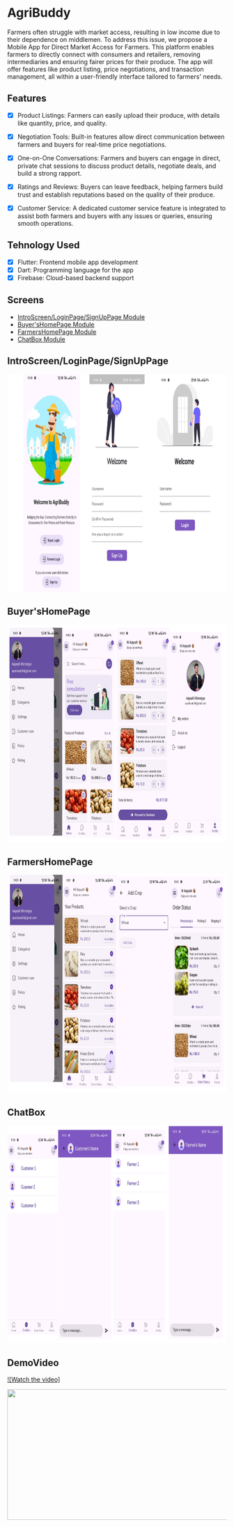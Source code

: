 # AgriBuddy

Farmers often struggle with market access, resulting in low income due to their dependence 
on middlemen. To address this issue, we propose a Mobile App for Direct Market Access for 
Farmers. This platform enables farmers to directly connect with consumers and retailers, 
removing intermediaries and ensuring fairer prices for their produce. The app will offer 
features like product listing, price negotiations, and transaction management, all within a 
user-friendly interface tailored to farmers' needs.

## Features
- [x] Product Listings: Farmers can easily upload their produce, with details like quantity, price, and quality.
- [x] Negotiation Tools: Built-in features allow direct communication between farmers and buyers for real-time price negotiations.
- [x] One-on-One Conversations: Farmers and buyers can engage in direct, private chat sessions to discuss product details, negotiate deals, and build a strong rapport.
- [x] Ratings and Reviews: Buyers can leave feedback, helping farmers build trust and establish reputations based on the quality of their produce.
- [x] Customer Service: A dedicated customer service feature is integrated to assist both farmers and buyers with any issues or queries, ensuring smooth operations.


## Tehnology Used
- [x] Flutter: Frontend mobile app development
- [x] Dart: Programming language for the app
- [x] Firebase: Cloud-based backend support

## Screens
- [IntroScreen/LoginPage/SignUpPage Module](#IntroScreen/LoginPage/SignUpPage)
- [Buyer'sHomePage Module](#Buyer'sHomePage)
- [FarmersHomePage Module](#FarmersHomePage)
- [ChatBox Module](#ChatBox)


## IntroScreen/LoginPage/SignUpPage
<img src="https://github.com/Aayush9266/agri_buddy/blob/master/ss/5.jpg" height="500">

## Buyer'sHomePage
<img src="https://github.com/Aayush9266/agri_buddy/blob/master/ss/3.jpg" height="500">

## FarmersHomePage
<img src="https://github.com/Aayush9266/agri_buddy/blob/master/ss/4.jpg" height="500">

## ChatBox
<img src="https://github.com/Aayush9266/agri_buddy/blob/master/ss/1.jpg" height="500">

## DemoVideo
[![Watch the video]](https://drive.google.com/file/d/1U-JbAhKItjcvTNbt4drbsHm7j2D17uFT/view?usp=drive_link)

[<img src="https://img.youtube.com/vi/<VIDEO_ID>/hqdefault.jpg" width="600" height="300"
/>]([https://www.youtube.com/embed/<VIDEO_ID>](https://drive.google.com/file/d/1U-JbAhKItjcvTNbt4drbsHm7j2D17uFT/view?usp=drive_link))


